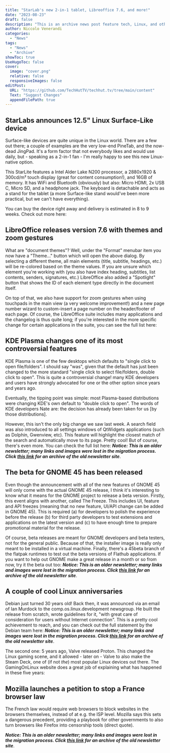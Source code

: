 ```yaml
---
title: "StarLab's new 2-in-1 tablet, Libreoffice 7.6, and more!"
date: "2023-08-23"
draft: false
description: "This is an archive news post feature tech, Linux, and other open-source news. This is an older article that was part of a migration. There will be missing images, broken links, and potentially other issues."
author: Niccolo Venerandi
categories:
  - "News"
tags:
  - "News"
  - "Archive"
showToc: true
UseHugoToc: false
cover:
  image: "cover.png"
  relative: false
  responsiveImages: false
editPost:
  URL: "https://github.com/TechHutTV/techhut.tv/tree/main/content"
  Text: "Suggest Changes"
  appendFilePath: true
---
```


## StarLabs announces 12.5" Linux Surface-Like device

Surface-like devices are quite unique in the Linux world. There are a few out there; a couple of examples are the very low-end PineTab, and the now-dead JingPad. It's a form factor that not everybody likes and would use daily, but - speaking as a 2-in-1 fan - I'm really happy to see this new Linux-native option.

This StarLite features a Intel Alder Lake N200 processor, a 2880x1920 & 300cd/m² touch display (great for content consumption!), and 16GB of memory. It has WiFi and Bluetooth (obviously) but also: Micro HDMI, 2x USB C, Micro SD, and a headphone jack. The keyboard is detachable and acts as a stand for the tablet (a more Surface-like stand would've been more practical, but we can't have everything).

You can buy the device right away and delivery is estimated in 8 to 9 weeks. Check out more here:

## LibreOffice releases version 7.6 with themes and zoom gestures

What are "document themes"? Well, under the "Format" menubar item you now have a "Theme..." button which will open the above dialog. By selecting a different theme, all main elements (title, subtitle, headings, etc.) will be re-colored based on the theme values. If you are unsure which element you're working with (you also have index heading, subtitles, list contents, senders, signatures, etc.) LibreOffice also added a "Spotlight" button that shows the ID of each element type directly in the document itself.

On top of that, we also have support for zoom gestures when using touchpads in the main view (a very welcome improvement!) and a new page number wizard to custom-insert a page number on the header/footer of each page. Of course, the LibreOffice suite includes many applications and the changelog is thus quite long; if you're interested in the more specific change for certain applications in the suite, you can see the full list here:

## KDE Plasma changes one of its most controversial features

KDE Plasma is one of the few desktops which defaults to "single click to open file/folders". I should say "was", given that the default has just been changed to the more standard "single click to select file/folders, double click to open". This is quite a controversial change! many KDE developers and users have strongly advocated for one or the other option since years and years ago.

Eventually, the tipping point was simple: most Plasma-based distributions were changing KDE's own default to "double click to open". The words of KDE developers Nate are: the decision has already been taken for us \[by those distributions\].

However, this isn't the only big change we saw last week. A search field was also introduced to all settings windows of QtWidgets applications (such as Dolphin, Gwenview, etc). This feature will highlight the closest match of the search and automatically move to its page. Pretty cool! But of course, there's even more. You can check the full list here: **_Notice: This is an older newsletter; many links and images were lost in the migration process. Click [this link](https://archive.techhut.tv/) for an archive of the old newsletter site_**.

## The beta for GNOME 45 has been released

Even though the announcement with all of the new features of GNOME 45 will only come with the actual GNOME 45 release, I think it's interesting to know what it means for the GNOME project to release a beta version. Firstly, this event aligns with another, called The Freeze. This includes UI, feature and API freezes (meaning that no new feature, UI/API change can be added in GNOME 45). This is required (a) for developers to polish the experience before the release (b) for third party developers to test extensions and applications on the latest version and (c) to have enough time to prepare promotional material for the release.

Of course, beta releases are meant for GNOME developers and beta testers, not for the general public. Because of that, the installer image is really only meant to be installed in a virtual machine. Finally, there's a 45beta branch of the flatpak runtimes to test out the beta versions of Flathub applications. If you want to help out GNOME make a great release in a month or so from now, try it the beta out too: **_Notice: This is an older newsletter; many links and images were lost in the migration process. Click [this link](https://archive.techhut.tv/) for an archive of the old newsletter site_**.

## A couple of cool Linux anniversaries

Debian just turned 30 years old! Back then, it was announced via an email of Ian Murdock to the comp.os.linux.development newsgroup. He built the release from scratch, wrote guidelines for it, "with great care of consideration for users without Internet connection". This is a pretty cool achievement to reach, and you can check out the full statement by the Debian team here: **_Notice: This is an older newsletter; many links and images were lost in the migration process. Click [this link](https://archive.techhut.tv/) for an archive of the old newsletter site_**.

The second one: 5 years ago, Valve released Proton. This changed the Linux gaming scene, and it allowed - later on - Valve to also make the Steam Deck, one of (if not _the_) most popular Linux devices out there. The GamingOnLinux website does a great job of explaining what has happened in these five years:

## Mozilla launches a petition to stop a France browser law

The French law would require web browsers to block websites in the browsers themselves, instead of at e.g. the ISP level. Mozilla says this sets a dangerous precedent, providing a playbook for other governments to also turn browsers like Firefox into censorship tools (direct quote).

**_Notice: This is an older newsletter; many links and images were lost in the migration process. Click [this link](https://archive.techhut.tv/) for an archive of the old newsletter site_**.
